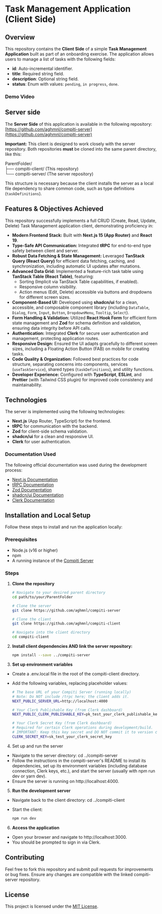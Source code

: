# Task Management Application (Client Side)

## Overview

This repository contains the **Client Side** of a simple **Task Management Application** built as part of an onboarding exercise. The application allows users to manage a list of tasks with the following fields:

- **id**: Auto-incremental identifier.
- **title**: Required string field.
- **description**: Optional string field.
- **status**: Enum with values: `pending`, `in progress`, `done`.

### Demo Video

## Server side

The **Server Side** of this application is available in the following repository:  
[https://github.com/aghmnl/compiti-server](https://github.com/aghmnl/compiti-server)

**Important:** This client is designed to work closely with the server repository. Both repositories **must** be cloned into the same parent directory, like this:

ParentFolder/  
├── compiti-client/ (This repository)  
└── compiti-server/ (The server repository)

This structure is necessary because the client installs the server as a local file dependency to share common code, such as type definitions (`taskDefinitions`).

## Features & Objectives Achieved

This repository successfully implements a full CRUD (Create, Read, Update, Delete) Task Management application client, demonstrating proficiency in:

- **Modern Frontend Stack:** Built with **Next.js 15 (App Router)** and **React 19**.
- **Type-Safe API Communication:** Integrated **tRPC** for end-to-end type safety between client and server.
- **Robust Data Fetching & State Management:** Leveraged **TanStack Query (React Query)** for efficient data fetching, caching, and synchronization, including automatic UI updates after mutations.
- **Advanced Data Grid:** Implemented a feature-rich task table using **TanStack Table (React Table)**, featuring:
  - Sorting (Implicit via TanStack Table capabilities, if enabled).
  - Responsive column visibility.
  - Action menus (Edit, Delete) accessible via buttons and dropdowns for different screen sizes.
- **Component-Based UI:** Developed using **shadcn/ui** for a clean, accessible, and composable component library (including `DataTable`, `Dialog`, `Form`, `Input`, `Button`, `DropdownMenu`, `Tooltip`, `Select`).
- **Form Handling & Validation:** Utilized **React Hook Form** for efficient form state management and **Zod** for schema definition and validation, ensuring data integrity before API calls.
- **Authentication:** Integrated **Clerk** for secure user authentication and management, protecting application routes.
- **Responsive Design:** Ensured the UI adapts gracefully to different screen sizes, including a Floating Action Button (FAB) on mobile for creating tasks.
- **Code Quality & Organization:** Followed best practices for code structure, separating concerns into components, services (`useTaskService`), shared types (`taskDefinitions`), and utility functions.
- **Developer Experience:** Configured with **TypeScript**, **ESLint**, and **Prettier** (with Tailwind CSS plugin) for improved code consistency and maintainability.

## Technologies

The server is implemented using the following technologies:

- **Next.js** (App Router, TypeScript) for the frontend.
- **tRPC** for communication with the backend.
- **Zod** for client-side schema validation.
- **shadcn/ui** for a clean and responsive UI.
- **Clerk** for user authentication.

### Documentation Used

The following official documentation was used during the development process:

- [Next.js Documentation](https://nextjs.org/docs)
- [tRPC Documentation](https://trpc.io/docs)
- [Zod Documentation](https://zod.dev)
- [shadcn/ui Documentation](https://ui.shadcn.com/docs)
- [Clerk Documentation](https://clerk.dev/docs)

## Installation and Local Setup

Follow these steps to install and run the application locally:

### Prerequisites

- Node.js (v16 or higher)
- npm
- A running instance of the [Compiti Server](https://github.com/aghmnl/compiti-server)

### Steps

1. **Clone the repository**

   ```bash
   # Navigate to your desired parent directory
   cd path/to/your/ParentFolder

   # Clone the server
   git clone https://github.com/aghmnl/compiti-server

   # Clone the client
   git clone https://github.com/aghmnl/compiti-client

   # Navigate into the client directory
   cd compiti-client
   ```

2. **Install client dependencies AND link the server repository:**

   ```bash
   npm install --save ../compiti-server
   ```

3. **Set up environment variables**

- Create a .env.local file in the root of the compiti-client directory.
- Add the following variables, replacing placeholder values:

  ```bash
  # The base URL of your Compiti Server (running locally)
  # Note: Do NOT include /trpc here; the client adds it.
  NEXT_PUBLIC_SERVER_URL=http://localhost:4000

  # Your Clerk Publishable Key (from Clerk dashboard)
  NEXT_PUBLIC_CLERK_PUBLISHABLE_KEY=pk_test_your_clerk_publishable_key

  # Your Clerk Secret Key (from Clerk dashboard)
  # Required for certain Clerk operations during development/build.
  # IMPORTANT: Keep this key secret and DO NOT commit it to version control.
  CLERK_SECRET_KEY=sk_test_your_clerk_secret_key
  ```

4. Set up and run the server

- Navigate to the server directory: cd ../compiti-server
- Follow the instructions in the compiti-server's README to install its dependencies, set up its environment variables (including database connection, Clerk keys, etc.), and start the server (usually with npm run dev or yarn dev).
- Ensure the server is running on http://localhost:4000.

5. **Run the development server**

- Navigate back to the client directory: cd ../compiti-client
- Start the client:

  ```bash
  npm run dev
  ```

6. **Access the application**

- Open your browser and navigate to http://localhost:3000.
- You should be prompted to sign in via Clerk.

## Contributing

Feel free to fork this repository and submit pull requests for improvements or bug fixes. Ensure any changes are compatible with the linked compiti-server repository.

## License

This project is licensed under the [MIT License](https://opensource.org/license/mit).
